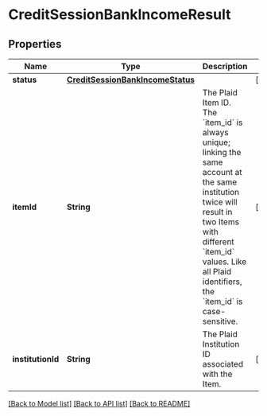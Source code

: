 # CreditSessionBankIncomeResult

## Properties
Name | Type | Description | Notes
------------ | ------------- | ------------- | -------------
**status** | [**CreditSessionBankIncomeStatus**](CreditSessionBankIncomeStatus.md) |  | [optional] 
**itemId** | **String** | The Plaid Item ID. The &#x60;item_id&#x60; is always unique; linking the same account at the same institution twice will result in two Items with different &#x60;item_id&#x60; values. Like all Plaid identifiers, the &#x60;item_id&#x60; is case-sensitive. | [optional] 
**institutionId** | **String** | The Plaid Institution ID associated with the Item. | [optional] 

[[Back to Model list]](../README.md#documentation-for-models) [[Back to API list]](../README.md#documentation-for-api-endpoints) [[Back to README]](../README.md)


